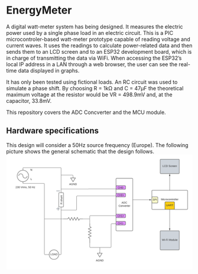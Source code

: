 # EnergyMeter
A digital watt-meter system has being designed. It measures the electric power used by a
single phase load in an electric circuit. This is a PIC microcontroler-based watt-meter prototype capable of reading voltage and current
waves. It uses the readings to calculate power-related data and then sends them to an LCD screen and to an ESP32 development board, which is in charge
of transmitting the data via WiFi. When accessing the ESP32’s local IP address in a LAN through a web browser, the user can see the real-time data displayed
in graphs.

It has only been tested using fictional loads. An RC circuit was used to simulate a phase shift.  By choosing R = 1kΩ and C = 47µF the theoretical maximum voltage
at the resistor would be VR = 498.9mV and, at the capacitor, 33.8mV.

This repository covers the ADC Concverter and the MCU module.

## Hardware specifications
This design will consider a 50Hz source frequency (Europe). The following picture shows the general schematic that the design follows. 
![General shematic](Media/Esquema_Basico_Vatimetro.png)


